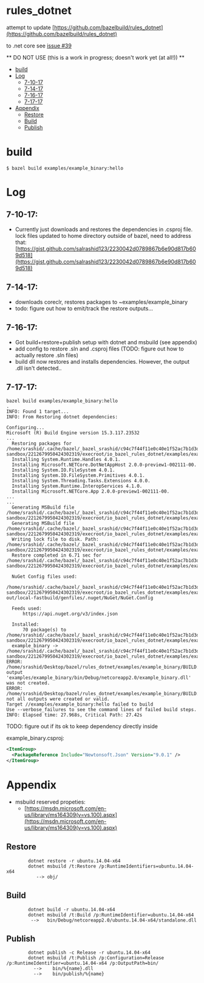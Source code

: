 # rules_dotnet

attempt to update [https://github.com/bazelbuild/rules_dotnet](https://github.com/bazelbuild/rules_dotnet)

to .net core
see [issue #39](https://github.com/bazelbuild/rules_dotnet/issues/39)


** DO NOT USE (this is a work in progress; doesn't work yet (at all!)) **


   - [build](#build)
   - [Log](#log)
     - [7-10-17](#7-10-17)
     - [7-14-17](#7-14-17)
     - [7-16-17](#7-16-17)
     - [7-17-17](#7-16-17)             
   - [Appendix](#appendix)
     - [Restore](#restore)
     - [Build](#build)
     - [Publish](#publish)          

# build
```
$ bazel build examples/example_binary:hello
```

# Log

## 7-10-17: 
   - Currently just downloads and restores the dependencies in .csproj file.
   lock files updated to home directory outside of bazel, need to address that:
  [https://gist.github.com/salrashid123/2230042d0789867b6e90d817b609d518](https://gist.github.com/salrashid123/2230042d0789867b6e90d817b609d518)


## 7-14-17:
  - downloads coreclr, restores packages to
    ~examples/example_binary
  - todo: figure out how to emit/track the restore outputs...

## 7-16-17:
  - Got build+restore+publish setup with dotnet and msbuild (see appendix)
  - add config to restore .sln and .csproj files (TODO: figure out how to actually restore .sln files)
  - build dll now restores and installs dependencies.  However, the output .dll isn't detected..

## 7-17-17:

```
bazel build examples/example_binary:hello
.
INFO: Found 1 target...
INFO: From Restoring dotnet dependencies:

Configuring...
Microsoft (R) Build Engine version 15.3.117.23532
...
  Restoring packages for /home/srashid/.cache/bazel/_bazel_srashid/c94c7f44f11e0c40e1f52ac7b1d3db00/bazel-sandbox/2212679950424302319/execroot/io_bazel_rules_dotnet/examples/example_binary/example_binary.csproj...
  Installing System.Runtime.Handles 4.0.1.
  Installing Microsoft.NETCore.DotNetAppHost 2.0.0-preview1-002111-00.
  Installing System.IO.FileSystem 4.0.1.
  Installing System.IO.FileSystem.Primitives 4.0.1.
  Installing System.Threading.Tasks.Extensions 4.0.0.
  Installing System.Runtime.InteropServices 4.1.0.
  Installing Microsoft.NETCore.App 2.0.0-preview1-002111-00.
...
...
  Generating MSBuild file /home/srashid/.cache/bazel/_bazel_srashid/c94c7f44f11e0c40e1f52ac7b1d3db00/bazel-sandbox/2212679950424302319/execroot/io_bazel_rules_dotnet/examples/example_binary/obj/example_binary.csproj.nuget.g.props.
  Generating MSBuild file /home/srashid/.cache/bazel/_bazel_srashid/c94c7f44f11e0c40e1f52ac7b1d3db00/bazel-sandbox/2212679950424302319/execroot/io_bazel_rules_dotnet/examples/example_binary/obj/example_binary.csproj.nuget.g.targets.
  Writing lock file to disk. Path: /home/srashid/.cache/bazel/_bazel_srashid/c94c7f44f11e0c40e1f52ac7b1d3db00/bazel-sandbox/2212679950424302319/execroot/io_bazel_rules_dotnet/examples/example_binary/obj/project.assets.json
  Restore completed in 6.71 sec for /home/srashid/.cache/bazel/_bazel_srashid/c94c7f44f11e0c40e1f52ac7b1d3db00/bazel-sandbox/2212679950424302319/execroot/io_bazel_rules_dotnet/examples/example_binary/example_binary.csproj.
  
  NuGet Config files used:
      /home/srashid/.cache/bazel/_bazel_srashid/c94c7f44f11e0c40e1f52ac7b1d3db00/bazel-sandbox/2212679950424302319/execroot/io_bazel_rules_dotnet/examples/example_binary/bazel-out/local-fastbuild/genfiles/.nuget/NuGet/NuGet.Config
  
  Feeds used:
      https://api.nuget.org/v3/index.json
  
  Installed:
      70 package(s) to /home/srashid/.cache/bazel/_bazel_srashid/c94c7f44f11e0c40e1f52ac7b1d3db00/bazel-sandbox/2212679950424302319/execroot/io_bazel_rules_dotnet/examples/example_binary/example_binary.csproj
  example_binary -> /home/srashid/.cache/bazel/_bazel_srashid/c94c7f44f11e0c40e1f52ac7b1d3db00/bazel-sandbox/2212679950424302319/execroot/io_bazel_rules_dotnet/examples/example_binary/bin/Debug/netcoreapp2.0/example_binary.dll
ERROR: /home/srashid/Desktop/bazel/rules_dotnet/examples/example_binary/BUILD:12:1: output 'examples/example_binary/bin/Debug/netcoreapp2.0/example_binary.dll' was not created.
ERROR: /home/srashid/Desktop/bazel/rules_dotnet/examples/example_binary/BUILD:12:1: not all outputs were created or valid.
Target //examples/example_binary:hello failed to build
Use --verbose_failures to see the command lines of failed build steps.
INFO: Elapsed time: 27.968s, Critical Path: 27.42s

```

TODO: figure out if its ok to keep dependency directly inside

example_binary.csproj: 

```xml
<ItemGroup>
  <PackageReference Include="Newtonsoft.Json" Version="9.0.1" />
</ItemGroup>
```


# Appendix

  - msbuild reserved propeties:
      - [https://msdn.microsoft.com/en-us/library/ms164309(v=vs.100).aspx](https://msdn.microsoft.com/en-us/library/ms164309(v=vs.100).aspx)
      
## Restore

```
        dotnet restore -r ubuntu.14.04-x64
        dotnet msbuild /t:Restore /p:RuntimeIdentifiers=ubuntu.14.04-x64
           --> obj/
```

## Build

```
        dotnet build -r ubuntu.14.04-x64
        dotnet msbuild /t:Build /p:RuntimeIdentifier=ubuntu.14.04-x64
         -->   bin/Debug/netcoreapp2.0/ubuntu.14.04-x64/standalone.dll
```

## Publish

```
        dotnet publish -c Release -r ubuntu.14.04-x64
        dotnet msbuild /t:Publish /p:Configuration=Release /p:RuntimeIdentifier=ubuntu.14.04-x64 /p:OutputPath=bin/        
          -->    bin/%{name}.dll
          -->    bin/publish/%{name}
```
